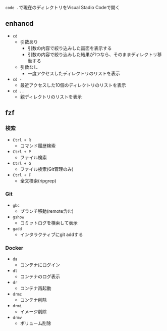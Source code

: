 
`code .`で現在のディレクトリをVisual Stadio Codeで開く

## enhancd

- `cd`
  - 引数あり
    - 引数の内容で絞り込みした画面を表示する
    - 引数の内容で絞り込みした結果が1つなら、そのままディレクトリ移動する
  - 引数なし
    - 一度アクセスしたディレクトリのリストを表示
- `cd -`
  - 最近アクセスした10個のディレクトリのリストを表示
- `cd ..`
  - 親ディレクトリのリストを表示

## fzf

### 検索
- `Ctrl + R`
  - コマンド履歴検索
- `Ctrl + P`
  - ファイル検索
- `Ctrl + G`
  - ファイル検索(Git管理のみ)
- `Ctrl + F`
  - 全文検索(ripgrep)

### Git

- `gbc`
  - ブランチ移動(remote含む)
- `gshow`
  - コミットログを検索して表示
- `gadd`
  - インタラクティブにgit addする

### Docker

- `da`
  - コンテナにログイン
- `dl`
  - コンテナのログ表示
- `dr`
  - コンテナ再起動
- `drmc`
  - コンテナ削除
- `drmi`
  - イメージ削除
- `drmv`
  - ボリューム削除
